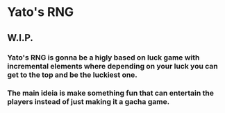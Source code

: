 # Yato's RNG
## W.I.P.
### Yato's RNG is gonna be a higly based on luck game with incremental elements where depending on your luck you can get to the top and be the luckiest one.
### The main ideia is make something fun that can entertain the players instead of just making it a gacha game.
